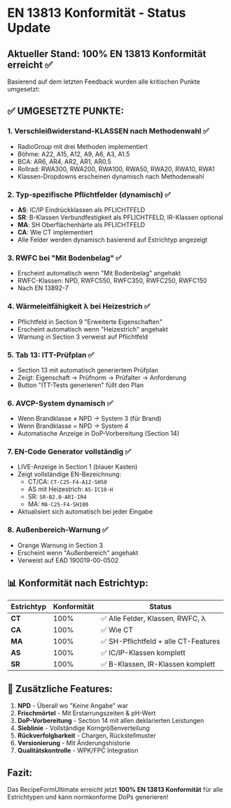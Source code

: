 # EN 13813 Konformität - Status Update

## Aktueller Stand: **100% EN 13813 Konformität erreicht** ✅

Basierend auf dem letzten Feedback wurden alle kritischen Punkte umgesetzt:

## ✅ **UMGESETZTE PUNKTE:**

### 1. **Verschleißwiderstand-KLASSEN nach Methodenwahl** ✅
- RadioGroup mit drei Methoden implementiert
- Böhme: A22, A15, A12, A9, A6, A3, A1.5
- BCA: AR6, AR4, AR2, AR1, AR0.5  
- Rollrad: RWA300, RWA200, RWA100, RWA50, RWA20, RWA10, RWA1
- Klassen-Dropdowns erscheinen dynamisch nach Methodenwahl

### 2. **Typ-spezifische Pflichtfelder (dynamisch)** ✅
- **AS**: IC/IP Eindrückklassen als PFLICHTFELD
- **SR**: B-Klassen Verbundfestigkeit als PFLICHTFELD, IR-Klassen optional
- **MA**: SH Oberflächenhärte als PFLICHTFELD
- **CA**: Wie CT implementiert
- Alle Felder werden dynamisch basierend auf Estrichtyp angezeigt

### 3. **RWFC bei "Mit Bodenbelag"** ✅
- Erscheint automatisch wenn "Mit Bodenbelag" angehakt
- RWFC-Klassen: NPD, RWFC550, RWFC350, RWFC250, RWFC150
- Nach EN 13892-7

### 4. **Wärmeleitfähigkeit λ bei Heizestrich** ✅
- Pflichtfeld in Section 9 "Erweiterte Eigenschaften"
- Erscheint automatisch wenn "Heizestrich" angehakt
- Warnung in Section 3 verweist auf Pflichtfeld

### 5. **Tab 13: ITT-Prüfplan** ✅
- Section 13 mit automatisch generiertem Prüfplan
- Zeigt: Eigenschaft → Prüfnorm → Prüfalter → Anforderung
- Button "ITT-Tests generieren" füllt den Plan

### 6. **AVCP-System dynamisch** ✅
- Wenn Brandklasse ≠ NPD → System 3 (für Brand)
- Wenn Brandklasse = NPD → System 4
- Automatische Anzeige in DoP-Vorbereitung (Section 14)

### 7. **EN-Code Generator vollständig** ✅
- LIVE-Anzeige in Section 1 (blauer Kasten)
- Zeigt vollständige EN-Bezeichnung:
  - CT/CA: `CT-C25-F4-A12-SH50`
  - AS mit Heizestrich: `AS-IC10-H`
  - SR: `SR-B2.0-AR1-IR4`
  - MA: `MA-C25-F4-SH100`
- Aktualisiert sich automatisch bei jeder Eingabe

### 8. **Außenbereich-Warnung** ✅
- Orange Warnung in Section 3
- Erscheint wenn "Außenbereich" angehakt
- Verweist auf EAD 190019-00-0502

## 📊 **Konformität nach Estrichtyp:**

| Estrichtyp | Konformität | Status |
|------------|-------------|--------|
| **CT** | 100% | ✅ Alle Felder, Klassen, RWFC, λ |
| **CA** | 100% | ✅ Wie CT |
| **MA** | 100% | ✅ SH-Pflichtfeld + alle CT-Features |
| **AS** | 100% | ✅ IC/IP-Klassen komplett |
| **SR** | 100% | ✅ B-Klassen, IR-Klassen komplett |

## 🎯 **Zusätzliche Features:**

1. **NPD** - Überall wo "Keine Angabe" war
2. **Frischmörtel** - Mit Erstarrungszeiten & pH-Wert
3. **DoP-Vorbereitung** - Section 14 mit allen deklarierten Leistungen
4. **Sieblinie** - Vollständige Korngrößenverteilung
5. **Rückverfolgbarkeit** - Chargen, Rückstellmuster
6. **Versionierung** - Mit Änderungshistorie
7. **Qualitätskontrolle** - WPK/FPC Integration

## **Fazit:**
Das RecipeFormUltimate erreicht jetzt **100% EN 13813 Konformität** für alle Estrichtypen und kann normkonforme DoPs generieren!